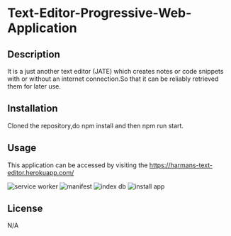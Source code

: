# Text-Editor-Progressive-Web-Application
## Description
It is a just another text editor (JATE) which creates notes or code snippets with or without an internet connection.So that it can be reliably retrieved them for later use.
## Installation
Cloned the repository,do npm install and then npm run start.
## Usage 
This application can be accessed by visiting the https://harmans-text-editor.herokuapp.com/

![service worker](https://user-images.githubusercontent.com/112586779/201828210-b1b11091-17bc-486f-a777-07aac16af3fb.png)
![manifest](https://user-images.githubusercontent.com/112586779/201828258-0711dade-962b-4b34-bb8b-9e6ad0b5dd1e.png)
![index db](https://user-images.githubusercontent.com/112586779/201828272-b7a2a170-53ec-423b-af6d-c5de865c47b0.png)
![install app](https://user-images.githubusercontent.com/112586779/201828280-bc68feae-3906-4f8a-90cc-a9a3d526808d.png)
## License
N/A

